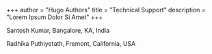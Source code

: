 +++
author = "Hugo Authors"
title = "Technical Support"
description = "Lorem Ipsum Dolor Si Amet"
+++

Santosh Kumar, Bangalore, KA, India

Radhika Puthiyetath, Fremont, California, USA
